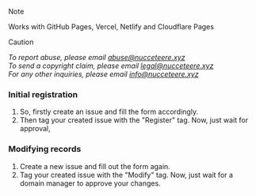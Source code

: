 > [!NOTE]
> Works with GitHub Pages, Vercel, Netlify and Cloudflare Pages

> [!CAUTION]
> *To report abuse, please email abuse@nucceteere.xyz*\
> *To send a copyright claim, please email legal@nucceteere.xyz*\
> *For any other inquiries, please email info@nucceteere.xyz*

### Initial registration
1. So, firstly create an issue and fill the form accordingly.
2. Then tag your created issue with the "Register" tag.
Now, just wait for approval,
### Modifying records
1. Create a new issue and fill out the form again.
2. Tag your created issue with the "Modify" tag.
Now, just wait for a domain manager to approve your changes.

